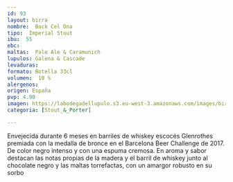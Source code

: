 ```yaml
---
id: 93
layout: birra
nombre:  Back Cel Ona
tipo:  Imperial Stout
ibu:  55
ebc:
maltas:  Pale Ale & Caramunich
lupulos: Galena & Cascade 
levaduras: 
formato: Botella 33cl
volumen:  10 %
alergenos: 
origen: España
pvp: 4.90
imagen: https://labodegadellupulo.s3.eu-west-3.amazonaws.com/images/birras/blackcelona.jpg 
categoria: [Stout_&_Porter]

---
```

Envejecida durante 6 meses en barriles de whiskey escocés Glenrothes premiada con la medalla de bronce en el Barcelona Beer Challenge de 2017. De color negro intenso y con una espuma cremosa. En aroma y sabor destacan las notas propias de la madera y el barril de whiskey junto al chocolate negro y las maltas torrefactas, con un amargor robusto en su sorbo
